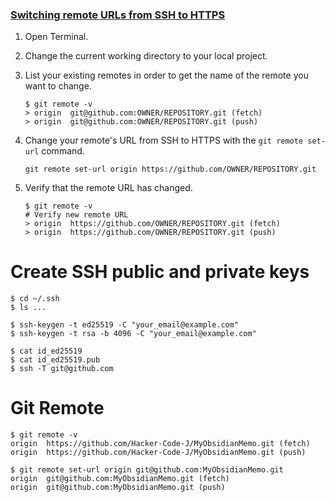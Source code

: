 
### [Switching remote URLs from SSH to HTTPS](https://docs.github.com/en/get-started/getting-started-with-git/managing-remote-repositories#switching-remote-urls-from-ssh-to-https)

1. Open Terminal.
    
2. Change the current working directory to your local project.
    
3. List your existing remotes in order to get the name of the remote you want to change.
    
    ```shell
    $ git remote -v
    > origin  git@github.com:OWNER/REPOSITORY.git (fetch)
    > origin  git@github.com:OWNER/REPOSITORY.git (push)
    ```
    
4. Change your remote's URL from SSH to HTTPS with the `git remote set-url` command.
    
    ```shell
    git remote set-url origin https://github.com/OWNER/REPOSITORY.git
    ```
    
5. Verify that the remote URL has changed.
    
    ```shell
    $ git remote -v
    # Verify new remote URL
    > origin  https://github.com/OWNER/REPOSITORY.git (fetch)
    > origin  https://github.com/OWNER/REPOSITORY.git (push)
    ```

# Create SSH public and private keys

```shell
$ cd ~/.ssh
$ ls ...
```

```shellbash
$ ssh-keygen -t ed25519 -C "your_email@example.com"
$ ssh-keygen -t rsa -b 4096 -C "your_email@example.com"
```

```shell
$ cat id_ed25519
$ cat id_ed25519.pub
$ ssh -T git@github.com
```

# Git Remote

```shell
$ git remote -v
origin	https://github.com/Hacker-Code-J/MyObsidianMemo.git (fetch)
origin	https://github.com/Hacker-Code-J/MyObsidianMemo.git (push)
            
$ git remote set-url origin git@github.com:MyObsidianMemo.git
origin	git@github.com:MyObsidianMemo.git (fetch)
origin	git@github.com:MyObsidianMemo.git (push)
```